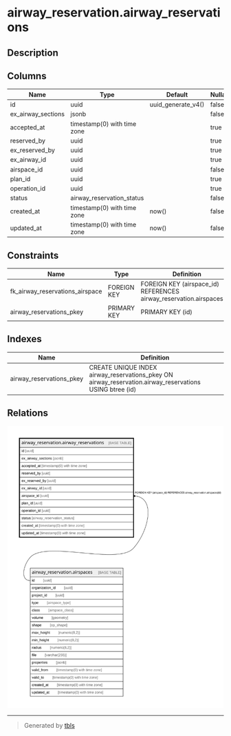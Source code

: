 # airway_reservation.airway_reservations

## Description

## Columns

| Name | Type | Default | Nullable | Children | Parents | Comment |
| ---- | ---- | ------- | -------- | -------- | ------- | ------- |
| id | uuid | uuid_generate_v4() | false |  |  |  |
| ex_airway_sections | jsonb |  | false |  |  |  |
| accepted_at | timestamp(0) with time zone |  | true |  |  |  |
| reserved_by | uuid |  | true |  |  |  |
| ex_reserved_by | uuid |  | true |  |  |  |
| ex_airway_id | uuid |  | true |  |  |  |
| airspace_id | uuid |  | false |  | [airway_reservation.airspaces](airway_reservation.airspaces.md) |  |
| plan_id | uuid |  | true |  |  |  |
| operation_id | uuid |  | true |  |  |  |
| status | airway_reservation_status |  | false |  |  |  |
| created_at | timestamp(0) with time zone | now() | false |  |  |  |
| updated_at | timestamp(0) with time zone | now() | false |  |  |  |

## Constraints

| Name | Type | Definition |
| ---- | ---- | ---------- |
| fk_airway_reservations_airspace | FOREIGN KEY | FOREIGN KEY (airspace_id) REFERENCES airway_reservation.airspaces(id) |
| airway_reservations_pkey | PRIMARY KEY | PRIMARY KEY (id) |

## Indexes

| Name | Definition |
| ---- | ---------- |
| airway_reservations_pkey | CREATE UNIQUE INDEX airway_reservations_pkey ON airway_reservation.airway_reservations USING btree (id) |

## Relations

![er](airway_reservation.airway_reservations.svg)

---

> Generated by [tbls](https://github.com/k1LoW/tbls)
